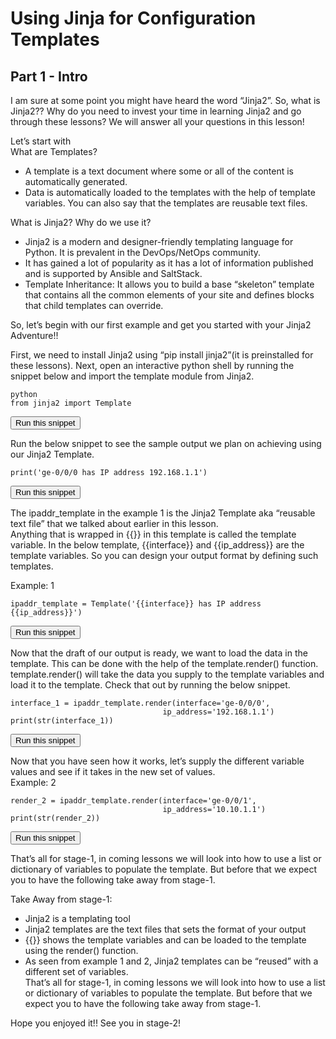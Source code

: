 # Using Jinja for Configuration Templates
## Part 1 - Intro

I am sure at some point you might have heard the word “Jinja2”. So, what is Jinja2?? Why do you need to invest your time in learning Jinja2 and go through these lessons? We will answer all your questions in this lesson!  
  
Let’s start with  
What are Templates?  
* A template is a text document where some or all of the content is automatically generated.  
* Data is automatically loaded to the templates with the help of template variables. You can also say that the templates are reusable text files.  
  
What is Jinja2? Why do we use it?  
* Jinja2 is a modern and designer-friendly templating language for Python.  It is prevalent in the DevOps/NetOps community.  
* It has gained a lot of popularity as it has a lot of information published and is supported by Ansible and SaltStack.  
* Template Inheritance: It allows you to build a base “skeleton” template that contains all the common elements of your site and defines blocks that child templates can override.  
  
So, let’s begin with our first example and get you started with your Jinja2 Adventure!!  
  
First, we need to install Jinja2 using “pip install jinja2”(it is preinstalled for these lessons). Next, open an interactive python shell by running the snippet below and import the template module from Jinja2.  
```
python
from jinja2 import Template
```  
<button type="button" class="btn btn-primary btn-sm" onclick="runSnippetInTab('linux1', 0)">Run this snippet</button>  
  
Run the below snippet to see the sample output we plan on achieving using our Jinja2 Template.  
```
print('ge-0/0/0 has IP address 192.168.1.1')
```  
<button type="button" class="btn btn-primary btn-sm" onclick="runSnippetInTab('linux1', 1)">Run this snippet</button>  
  
The ipaddr_template in the example 1 is the Jinja2 Template aka “reusable text file” that we talked about earlier in this lesson.  
Anything that is wrapped in {{}} in this template is called the template variable. In the below template, {{interface}} and {{ip_address}} are the template variables. So you can design your output format by defining such templates.  
  
Example: 1 
```
ipaddr_template = Template('{{interface}} has IP address {{ip_address}}')
```
<button type="button" class="btn btn-primary btn-sm" onclick="runSnippetInTab('linux1', 2)">Run this snippet</button>

Now that the draft of our output is ready, we want to load the data in the template. This can be done with the help of the template.render() function.  
template.render() will take the data you supply to the template variables and load it to the template. Check that out by running the below snippet.  

```
interface_1 = ipaddr_template.render(interface='ge-0/0/0',
                                  ip_address='192.168.1.1')
print(str(interface_1))
```

<button type="button" class="btn btn-primary btn-sm" onclick="runSnippetInTab('linux1', 3)">Run this snippet</button>

Now that you have seen how it works, let’s supply the different variable values and see if it takes in the new set of values.  
Example: 2  

```
render_2 = ipaddr_template.render(interface='ge-0/0/1',
                                  ip_address='10.10.1.1')
print(str(render_2))
```
<button type="button" class="btn btn-primary btn-sm" onclick="runSnippetInTab('linux1', 4)">Run this snippet</button>

That’s all for stage-1, in coming lessons we will look into how to use a list or dictionary of variables to populate the template. But before that we expect you to have the following take away from stage-1.  
  
Take Away from stage-1:  
* Jinja2 is a templating tool  
* Jinja2 templates are the text files that sets the format of your output  
* {{}} shows the template variables and can be loaded to the template using the render() function.  
* As seen from example 1 and 2, Jinja2 templates can be “reused” with a different set of variables.  
That’s all for stage-1, in coming lessons we will look into how to use a list or dictionary of variables to populate the template. But before that we expect you to have the following take away from stage-1.  

Hope you enjoyed it!! See you in stage-2!
